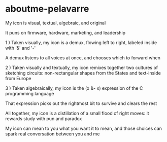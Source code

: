 # aboutme-pelavarre

My icon is visual, textual, algebraic, and original

It puns on firmware, hardware, marketing, and leadership

1 ) Taken visually, my icon is a demux, flowing left to right, labeled inside with '&' and '-'

A demux listens to all voices at once, and chooses which to forward when

2 ) Taken visually and textually, my icon remixes together two cultures of sketching circuits: non-rectangular shapes from the States and text-inside from Europe

3 ) Taken algebraically, my icon is the (x &- x) expression of the C programming language

That expression picks out the rightmost bit to survive and clears the rest

All together, my icon is a distillation of a small flood of right moves: it rewards study with pun and paradox

My icon can mean to you what you want it to mean, and those choices can spark real conversation between you and me
